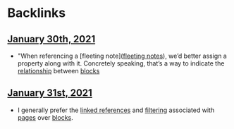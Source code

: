 
# Backlinks
## [January 30th, 2021](<January 30th, 2021.md>)
- "When referencing a [fleeting note]([fleeting notes](<fleeting notes.md>)), we’d better assign a property along with it. Concretely speaking, that’s a way to indicate the [relationship]([relationships](<relationships.md>)) between [blocks](<blocks.md>)

## [January 31st, 2021](<January 31st, 2021.md>)
- I generally prefer the [linked references](<linked references.md>) and [filtering](<filtering.md>) associated with [pages](<pages.md>) over [blocks](<blocks.md>).

